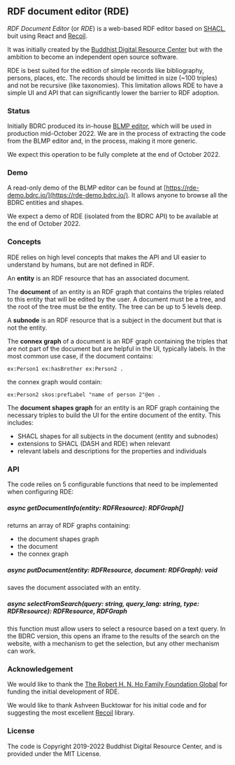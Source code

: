 ## RDF document editor (RDE)

*RDF Document Editor* (or *RDE*) is a web-based RDF editor based on [SHACL](https://www.w3.org/TR/shacl/), buit using React and [Recoil](https://recoiljs.org/).

It was initially created by the [Buddhist Digital Resource Center](https://www.bdrc.io/) but with the ambition to become an independent open source software.

RDE is best suited for the edition of simple records like bibliography, persons, places, etc. The records should be limitted in size (\~100 triples) and not be recursive (like taxonomies). This limitation allows RDE to have a simple UI and API that can significantly lower the barrier to RDF adoption.

### Status

Initially BDRC produced its in-house [BLMP editor](https://github.com/buda-base/blmp-client/), which will be used in production mid-October 2022. We are in the process of extracting the code from the BLMP editor and, in the process, making it more generic.

We expect this operation to be fully complete at the end of October 2022.

### Demo

A read-only demo of the BLMP editor can be found at [https://rde-demo.bdrc.io/](https://rde-demo.bdrc.io/). It allows anyone to browse all the BDRC entities and shapes.

We expect a demo of RDE (isolated from the BDRC API) to be available at the end of October 2022.

### Concepts

RDE relies on high level concepts that makes the API and UI easier to understand by humans, but are not defined in RDF.

An **entity** is an RDF resource that has an associated document.

The **document** of an entity is an RDF graph that contains the triples related to this entity that will be edited by the user. A document must be a tree, and the root of the tree must be the entity. The tree can be up to 5 levels deep.

A **subnode** is an RDF resource that is a subject in the document but that is not the entity.

The **connex graph** of a document is an RDF graph containing the triples that are not part of the document but are helpful in the UI, typically labels. In the most common use case, if the document contains:

```ttl
ex:Person1 ex:hasBrother ex:Person2 .
```

the connex graph would contain:

```ttl
ex:Person2 skos:prefLabel "name of person 2"@en .
```

The **document shapes graph** for an entity is an RDF graph containing the necessary triples to build the UI for the entire document of the entity. This includes:
- SHACL shapes for all subjects in the document (entity and subnodes)
- extensions to SHACL (DASH and RDE) when relevant
- relevant labels and descriptions for the properties and individuals

### API

The code relies on 5 configurable functions that need to be implemented when configuring RDE:

##### async getDocumentInfo(entity: RDFResource): RDFGraph[]

returns an array of RDF graphs containing:
- the document shapes graph
- the document
- the connex graph

##### async putDocument(entity: RDFResource, document: RDFGraph): void

saves the document associated with an entity.

##### async selectFromSearch(query: string, query_lang: string, type: RDFResource): RDFResource, RDFGraph

this function must allow users to select a resource based on a text query. In the BDRC version, this opens an iframe to the results of the search on the website, with a mechanism to get the selection, but any other mechanism can work.

### Acknowledgement

We would like to thank the [The Robert H. N. Ho Family Foundation Global](https://www.rhfamilyfoundationglobal.org/) for funding the initial development of RDE.

We would like to thank Ashveen Bucktowar for his initial code and for suggesting the most excellent [Recoil](https://recoiljs.org/) library.

### License

The code is Copyright 2019-2022 Buddhist Digital Resource Center, and is provided under the MIT License.
